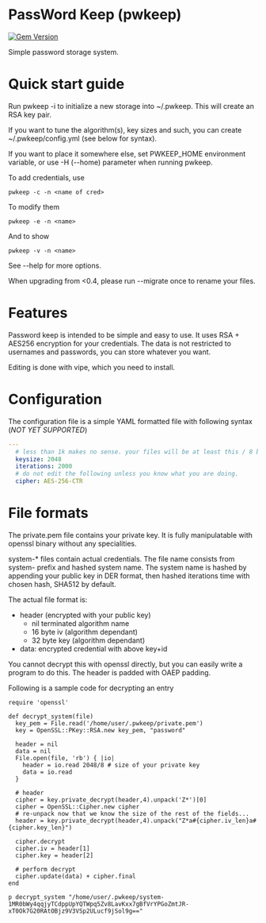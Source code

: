PassWord Keep (pwkeep)
======================
[![Gem Version](https://badge.fury.io/rb/pwkeep.png)](http://badge.fury.io/rb/pwkeep)

Simple password storage system. 

Quick start guide
=================

Run pwkeep -i to initialize a new storage into ~/.pwkeep. This will create an RSA key pair.

If you want to tune the algorithm(s), key sizes and such, you can create ~/.pwkeep/config.yml (see below for syntax).

If you want to place it somewhere else, set PWKEEP\_HOME environment variable, or use -H (--home) parameter when running pwkeep. 

To add credentials, use

    pwkeep -c -n <name of cred>

To modify them

    pwkeep -e -n <name>

And to show

    pwkeep -v -n <name>

See --help for more options.

When upgrading from <0.4, please run --migrate once to rename your files.  

Features
========

Password keep is intended to be simple and easy to use. It uses RSA + AES256 encryption for your credentials. The
data is not restricted to usernames and passwords, you can store whatever you want.

Editing is done with vipe, which you need to install.  

Configuration
=============

The configuration file is a simple YAML formatted file with following syntax (*NOT YET SUPPORTED*)

```yaml
---
  # less than 1k makes no sense. your files will be at least this / 8 bytes. 
  keysize: 2048 
  iterations: 2000
  # do not edit the following unless you know what you are doing. 
  cipher: AES-256-CTR
```

File formats
============

The private.pem file contains your private key. It is fully manipulatable with openssl binary without any specialities.

system-\* files contain actual credentials. The file name consists from system- prefix and hashed system name. The system
name is hashed by appending your public key in DER format, then hashed iterations time with chosen hash, SHA512 by default.

The actual file format is:
 
  * header (encrypted with your public key)
    * nil terminated algorithm name
    * 16 byte iv (algorithm dependant)
    * 32 byte key (algorithm dependant)
  * data: encrypted credential with above key+id

You cannot decrypt this with openssl directly, but you can easily write a program to do this. The header is padded with OAEP 
padding. 

Following is a sample code for decrypting an entry

```
require 'openssl'

def decrypt_system(file)
  key_pem = File.read('/home/user/.pwkeep/private.pem')
  key = OpenSSL::PKey::RSA.new key_pem, "password"

  header = nil
  data = nil
  File.open(file, 'rb') { |io|
    header = io.read 2048/8 # size of your private key
    data = io.read
  }

  # header
  cipher = key.private_decrypt(header,4).unpack('Z*')[0]
  cipher = OpenSSL::Cipher.new cipher
  # re-unpack now that we know the size of the rest of the fields...
  header = key.private_decrypt(header,4).unpack("Z*a#{cipher.iv_len}a#{cipher.key_len}")

  cipher.decrypt
  cipher.iv = header[1]
  cipher.key = header[2]

  # perform decrypt
  cipher.update(data) + cipher.final
end

p decrypt_system "/home/user/.pwkeep/system-1MR0bWy4qqjyTCdppUpYQTWpq5Zv8LavKxx7gBfVrYPGoZmtJR-xT0Ok7G20RAtOBjz9V3VSp2ULucf9jSol9g=="
```
